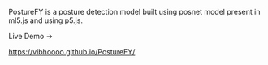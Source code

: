 PostureFY is a posture detection model built using posnet model present in ml5.js and using p5.js.


Live Demo -> 

https://vibhoooo.github.io/PostureFY/
